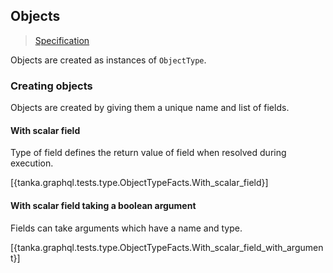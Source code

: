 ## Objects

> [Specification](https://facebook.github.io/graphql/June2018/#sec-Objects)

Objects are created as instances of `ObjectType`. 

### Creating objects

Objects are created by giving them a unique name and list of fields.


#### With scalar field

Type of field defines the return value of field when resolved during execution.

[{tanka.graphql.tests.type.ObjectTypeFacts.With_scalar_field}]

#### With scalar field taking a boolean argument

Fields can take arguments which have a name and type.

[{tanka.graphql.tests.type.ObjectTypeFacts.With_scalar_field_with_argument}]


